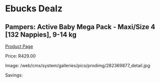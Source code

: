 
# Ebucks Dealz
## Pampers: Active Baby Mega Pack - Maxi/Size 4 [132 Nappies], 9-14 kg
[Product Page](https://www.ebucks.com/web/shop/productSelected.do?prodId=282369877&catId=1186088243)

Price: R429.00

Image: /web/cms/system/galleries/pics/prodimg/282369877_detail.jpg

Savings: 


	